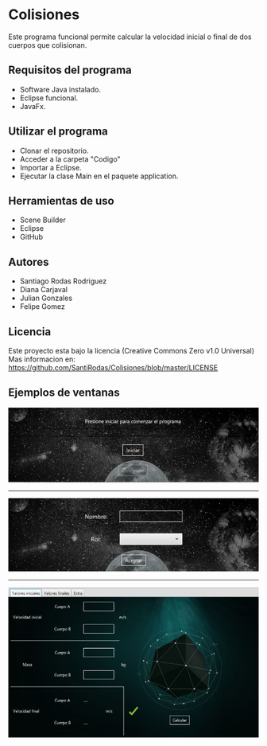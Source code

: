 # Colisiones

Este programa funcional permite calcular la velocidad inicial o final de dos cuerpos que colisionan.

## Requisitos del programa

* Software Java instalado.
* Eclipse funcional.
* JavaFx.

## Utilizar el programa

* Clonar el repositorio.
* Acceder a la carpeta "Codigo"
* Importar a Eclipse.
* Ejecutar la clase Main en el paquete application.

## Herramientas de uso

* Scene Builder
* Eclipse
* GitHub

## Autores

* Santiago Rodas Rodriguez
* Diana Carjaval
* Julian Gonzales
* Felipe Gomez

## Licencia
Este proyecto esta bajo la licencia (Creative Commons Zero v1.0 Universal) 
Mas informacion en: https://github.com/SantiRodas/Colisiones/blob/master/LICENSE

## Ejemplos de ventanas

![](https://github.com/SantiRodas/Colisiones/blob/master/Extras/Imagenes/1.JPG)

--------------------------------------------------------------------------------------------------------

![](https://github.com/SantiRodas/Colisiones/blob/master/Extras/Imagenes/2.JPG)

--------------------------------------------------------------------------------------------------------

![](https://github.com/SantiRodas/Colisiones/blob/master/Extras/Imagenes/3.JPG)
